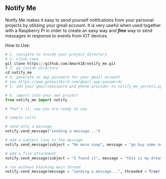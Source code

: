 ## Notify Me
Notify Me makes it easy to send yourself notifcations from your personal projects by utilizing your gmail account. It is very useful when used together with a Raspberry Pi in order to create an easy way and ***free*** way to send messages in response to events from IOT devices. 

How to Use:
```python
# 1. navigate to inside your project directory
# 2. clone repo
git clone https://github.com/Amark18/notify_me.git
# 3. go inside directory
cd notify_me
# 4. generate an app password for your gmail account 
# see https://www.getmailbird.com/gmail-app-password/
# 5. add your gmail+password and phone provider to notify_me_secrets.py

# 6. import into your own project
from notify_me import notify

# That's it, now you are ready to use

# sample calls

# send only a message
notify.send_message("sending a message...")

# add a subject line to the message
notify.send_message(subject = "No more soap", message = "go buy some now")

# add a file attachment
notify.send_message(subject = "I found it", message = "this is my dream car", file_attachment = "path_to_car_file")

# run without blocking main thread
notify.send_message(message = "sending a message...", threaded = True)
```
